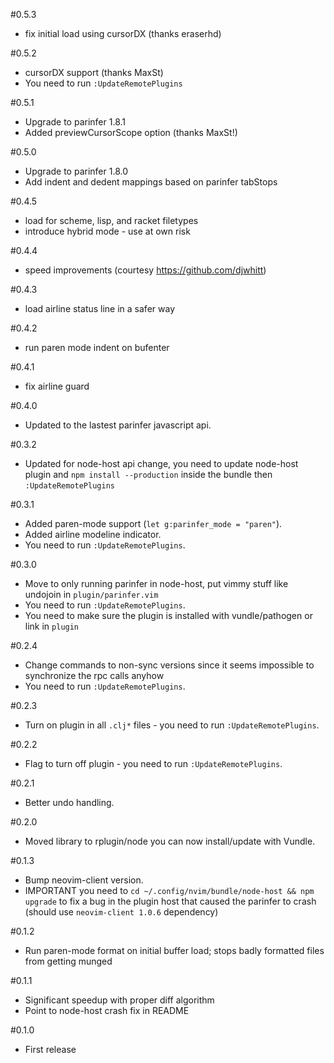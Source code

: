 #0.5.3
- fix initial load using cursorDX (thanks eraserhd)

#0.5.2
- cursorDX support (thanks MaxSt)
- You need to run `:UpdateRemotePlugins`

#0.5.1
- Upgrade to parinfer 1.8.1
- Added previewCursorScope option (thanks MaxSt!)

#0.5.0
- Upgrade to parinfer 1.8.0
- Add indent and dedent mappings based on parinfer tabStops

#0.4.5
- load for scheme, lisp, and racket filetypes
- introduce hybrid mode - use at own risk

#0.4.4
- speed improvements (courtesy https://github.com/djwhitt)

#0.4.3
- load airline status line in a safer way

#0.4.2
- run paren mode indent on bufenter

#0.4.1
- fix airline guard

#0.4.0
- Updated to the lastest parinfer javascript api.

#0.3.2
- Updated for node-host api change, you need to update node-host plugin and `npm install --production` inside the bundle then `:UpdateRemotePlugins`

#0.3.1
- Added  paren-mode support (`let g:parinfer_mode = "paren"`).
- Added airline modeline indicator.
- You need to run `:UpdateRemotePlugins`.

#0.3.0
- Move to only running parinfer in node-host, put vimmy stuff like undojoin in `plugin/parinfer.vim`
- You need to run `:UpdateRemotePlugins`.
- You need to make sure the plugin is installed with vundle/pathogen or link in `plugin`

#0.2.4
- Change commands to non-sync versions since it seems impossible to synchronize the rpc calls anyhow
- You need to run `:UpdateRemotePlugins`.

#0.2.3
- Turn on plugin in all `.clj*` files - you need to run `:UpdateRemotePlugins`.

#0.2.2
- Flag to turn off plugin - you need to run `:UpdateRemotePlugins`.

#0.2.1
- Better undo handling.

#0.2.0
- Moved library to rplugin/node you can now install/update with Vundle.

#0.1.3
- Bump neovim-client version. 
- IMPORTANT you need to `cd ~/.config/nvim/bundle/node-host && npm upgrade` to fix a bug in the plugin host that caused the parinfer to crash (should use `neovim-client 1.0.6` dependency)

#0.1.2
- Run paren-mode format on initial buffer load; stops badly formatted files from getting munged 

#0.1.1
- Significant speedup with proper diff algorithm 
- Point to node-host crash fix in README

#0.1.0
- First release
